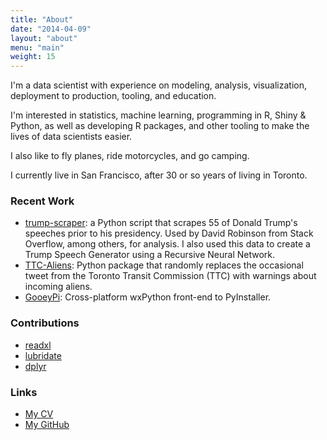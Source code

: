 ```yaml
---
title: "About"
date: "2014-04-09"
layout: "about"
menu: "main"
weight: 15
---
```


I'm a data scientist with experience on modeling, analysis, visualization,
deployment to production, tooling, and education. 

I'm interested in statistics, machine learning, programming in R, Shiny & Python,
as well as developing R packages, and other tooling to make the lives of data
scientists easier.

I also like to fly planes, ride motorcycles, and go camping.

I currently live in San Francisco, after 30 or so years of living in Toronto. 

### Recent Work

* [trump-scraper](https://github.com/PedramNavid/trump_speeches): a Python script
that scrapes 55 of Donald Trump's speeches prior to his presidency. Used by
David Robinson from Stack Overflow, among others, for analysis. I also used this
data to create a Trump Speech Generator using a Recursive Neural Network.
* [TTC-Aliens](https://github.com/PedramNavid/TTC-Aliens): Python package that
randomly replaces the occasional tweet from the Toronto Transit Commission (TTC)
with warnings about incoming aliens.
* [GooeyPi](https://github.com/PedramNavid/GooeyPi): Cross-platform wxPython
front-end to PyInstaller.

### Contributions

* [readxl](https://github.com/tidyverse/readxl/commits?author=PedramNavid)
* [lubridate](https://github.com/tidyverse/lubridate/pull/427/commits)
* [dplyr](https://github.com/tidyverse/dplyr/commits?author=PedramNavid)


### Links

* [My CV](https://docs.google.com/document/d/177kOviY1Y84y9vSyXGE7nNYk4KzPx8lz0C-Az0wzJJs/edit?usp=sharing)
* [My GitHub](https://github.com/PedramNavid)
